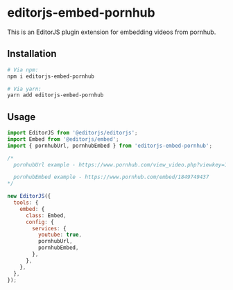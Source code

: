 # editorjs-embed-pornhub

This is an EditorJS plugin extension for embedding videos from pornhub.

## Installation

```bash
# Via npm:
npm i editorjs-embed-pornhub

# Via yarn:
yarn add editorjs-embed-pornhub
```

## Usage

```js
import EditorJS from '@editorjs/editorjs';
import Embed from '@editorjs/embed';
import { pornhubUrl, pornhubEmbed } from 'editorjs-embed-pornhub';

/*
  pornhubUrl example - https://www.pornhub.com/view_video.php?viewkey=1849749437

  pornhubEmbed example - https://www.pornhub.com/embed/1849749437
*/

new EditorJS({
  tools: {
    embed: {
      class: Embed,
      config: {
        services: {
          youtube: true,
          pornhubUrl,
          pornhubEmbed,
        },
      },
    },
  },
});
```
